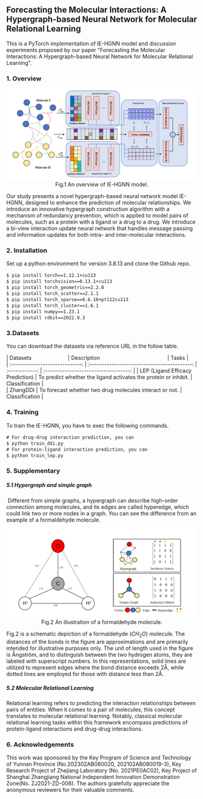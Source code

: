 ## Forecasting the Molecular Interactions: A Hypergraph-based Neural Network for Molecular Relational Learning

This is a PyTorch implementation of IE-HGNN model and discussion experiments proposed by our paper "Forecasting the Molecular Interactions: A Hypergraph-based Neural Network for Molecular Relational Learning".

### 1. Overview

<div>			<!--块级封装-->
    <center>	<!--将图片和文字居中-->
    <img src="./imgs/model.png"
         alt="无法显示图片时显示的文字"
         style="zoom:70%">
    <br>		<!--换行-->
    Fig.1 An overview of IE-HGNN model.	<!--标题-->
    </center>
</div>

Our study presents a novel hypergraph-based neural network model IE-HGNN, designed to enhance the prediction of molecular relationships. We introduce an innovative hypergraph construction algorithm with a mechanism of redundancy prevention, which is applied to model pairs of molecules, such as a protein with a ligand or a drug to a drug.  We introduce a bi-view interaction update neural network that handles message passing and information updates for both intra- and inter-molecular interactions.

### 2. Installation

Set up a python environment for version 3.8.13 and clone the Github repo.

```
$ pip install torch==1.12.1+cu113
$ pip install torchvision==0.13.1+cu113
$ pip install torch_geometric==2.2.0
$ pip install torch_scatter==2.1.1
$ pip install torch_sparse==0.6.16+pt112cu113
$ pip install torch_cluster==1.6.1
$ pip install numpy==1.23.1
$ pip install rdkit==2022.9.3
```

### 3.Datasets

You can download the datasets via reference URL in the follow table.

|  <span style="display:inline-block;width:150px">Datasets</span>                         |                         <span style="display:inline-block;width:250px">Description</span>                          |     Tasks      |              
| :-----------------------------: | :------------------------------------------: | :------------: | :-----------------------------------: |
| LEP (Ligand Efficacy Prediction) | To predict whether the ligand activates the protein or inhibit. | Classification |              
|            ZhangDDI             |   To forecast whether two drug molecules interact or not.    | Classification | 

### 4. Training

To train the IE-HGNN, you have to exec the following commands.

```
# For drug-drug interaction prediction, you can
$ python train_ddi.py
# For protein-ligand interaction prediction, you can
$ python train_lep.py
```

### 5. Supplementary 

##### 5.1 Hypergraph and simple graph

​	Different from simple graphs, a hypergraph can describe high-order connection among molecules, and its edges are called hyperedge, which could link two or more nodes in a graph. You can see the difference from an example of a formaldehyde molecule.

<div>			<!--块级封装-->
    <center>	<!--将图片和文字居中-->
    <img src="./imgs/hypergraph&graph.png"
         alt="无法显示图片时显示的文字"
         style="zoom:70%">
    <br>		<!--换行-->
    Fig.2 An illustration of a formaldehyde molecule.	<!--标题-->
    </center>
</div>

Fig.2 is a schematic depiction of a formaldehyde ($CH_2O$) molecule. The distances of the bonds in the figure are approximations and are primarily intended for illustrative purposes only. The unit of length used in the figure is Ångström, and to distinguish between the two hydrogen atoms, they are labeled with superscript numbers. In this representations, solid lines are utilized to represent edges where the bond distance exceeds 2Å, while dotted lines are employed for those with distance less than 2Å.

##### 5.2 Molecular Relational Learning

Relational learning refers to predicting the interaction relationships between pairs of entities. When it comes to a pair of molecules, this concept translates to molecular relational learning. Notably, classical molecular relational learning tasks within this framework encompass predictions of protein-ligand interactions and drug-drug interactions.

### 6. Acknowledgements

This work was sponsored by the Key Program of Science and Technology of Yunnan Province (No.202302AB080020, 202102AB080019-3), Key Research Project of Zhejiang Laboratory (No. 2021PE0AC02), Key Project of Shanghai Zhangjiang National Independent Innovation Demonstration Zone(No. ZJ2021-ZD-006). The authors gratefully appreciate the anonymous reviewers for their valuable comments.

